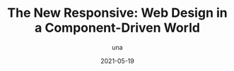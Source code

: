 ---
author: una
date: 2021-05-19
layout: post.njk
publisher: chromiumdev
tags:
  - article
  - design
  - css
  - components
target_url: https://web.dev/new-responsive/
title: "The New Responsive: Web Design in a Component-Driven World"
---